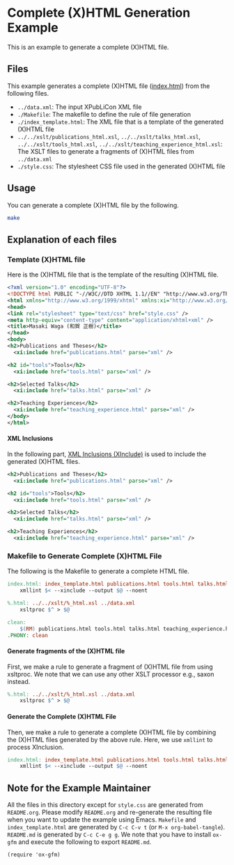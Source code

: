 # Complete (X)HTML Generation Example

This is an example to generate a complete (X)HTML file.


## Files

This example generates a complete (X)HTML file ([index.html](./index.html)) from the following files.

-   `../data.xml`: The input XPubLiCon XML file
-   `./Makefile`: The makefile to define the rule of file generation
-   `./index_template.html`: The XML file that is a template of the generated (X)HTML file
-   `../../xslt/publications_html.xsl`, `../../xslt/talks_html.xsl`, `../../xslt/tools_html.xsl`, `../../xslt/teaching_experience_html.xsl`: The XSLT files to generate a fragments of (X)HTML files from `../data.xml`
-   `./style.css`: The stylesheet CSS file used in the generated (X)HTML file


## Usage

You can generate a complete (X)HTML file by the following.

```sh
make
```


## Explanation of each files


### Template (X)HTML file

Here is the (X)HTML file that is the template of the resulting (X)HTML file.

```xml
<?xml version="1.0" encoding="UTF-8"?>
<!DOCTYPE html PUBLIC "-//W3C//DTD XHTML 1.1//EN" "http://www.w3.org/TR/xhtml11/DTD/xhtml11.dtd">
<html xmlns="http://www.w3.org/1999/xhtml" xmlns:xi="http://www.w3.org/2003/XInclude" lang="en">
<head>
<link rel="stylesheet" type="text/css" href="style.css" />
<meta http-equiv="content-type" content="application/xhtml+xml" />
<title>Masaki Waga (和賀 正樹)</title>
</head>
<body>
<h2>Publications and Theses</h2>
  <xi:include href="publications.html" parse="xml" />

<h2 id="tools">Tools</h2>
  <xi:include href="tools.html" parse="xml" />

<h2>Selected Talks</h2>
  <xi:include href="talks.html" parse="xml" />

<h2>Teaching Experiences</h2>
  <xi:include href="teaching_experience.html" parse="xml" />
</body>
</html>
```


#### XML Inclusions

In the following part, [XML Inclusions (XInclude)](https://www.w3.org/TR/xinclude/) is used to include the generated (X)HTML files.

```xml
<h2>Publications and Theses</h2>
  <xi:include href="publications.html" parse="xml" />

<h2 id="tools">Tools</h2>
  <xi:include href="tools.html" parse="xml" />

<h2>Selected Talks</h2>
  <xi:include href="talks.html" parse="xml" />

<h2>Teaching Experiences</h2>
  <xi:include href="teaching_experience.html" parse="xml" />
```


### Makefile to Generate Complete (X)HTML File

The following is the Makefile to generate a complete HTML file.

```makefile
index.html: index_template.html publications.html tools.html talks.html teaching_experience.html
	xmllint $< --xinclude --output $@ --noent

%.html: ../../xslt/%_html.xsl ../data.xml
	xsltproc $^ > $@

clean:
	$(RM) publications.html tools.html talks.html teaching_experience.html index.html
.PHONY: clean
```


#### Generate fragments of the (X)HTML file

First, we make a rule to generate a fragment of (X)HTML file from using xsltproc. We note that we can use any other XSLT processor e.g., saxon instead.

```makefile
%.html: ../../xslt/%_html.xsl ../data.xml
	xsltproc $^ > $@
```


#### Generate the Complete (X)HTML File

Then, we make a rule to generate a complete (X)HTML file by combining the (X)HTML files generated by the above rule. Here, we use `xmllint` to process XInclusion.

```makefile
index.html: index_template.html publications.html tools.html talks.html teaching_experience.html
	xmllint $< --xinclude --output $@ --noent
```


## Note for the Example Maintainer

All the files in this directory except for `style.css` are generated from `README.org`. Please modify `README.org` and re-generate the resulting file when you want to update the example using Emacs. `Makefile` and `index_template.html` are generated by `C-c C-v t` (or `M-x org-babel-tangle`). `README.md` is generated by `C-c C-e g g`. We note that you have to install `ox-gfm` and execute the following to export `README.md`.

```elisp
(require 'ox-gfm)
```
